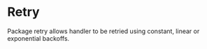 # Retry

Package retry allows handler to be retried using constant, linear or exponential backoffs.
